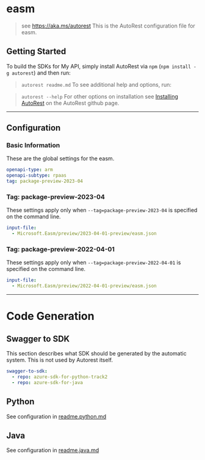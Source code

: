 # easm

> see https://aka.ms/autorest
This is the AutoRest configuration file for easm.

## Getting Started

To build the SDKs for My API, simply install AutoRest via `npm` (`npm install -g autorest`) and then run:

> `autorest readme.md`
To see additional help and options, run:

> `autorest --help`
For other options on installation see [Installing AutoRest](https://aka.ms/autorest/install) on the AutoRest github page.

---

## Configuration

### Basic Information

These are the global settings for the easm.

``` yaml
openapi-type: arm
openapi-subtype: rpaas
tag: package-preview-2023-04
```


### Tag: package-preview-2023-04

These settings apply only when `--tag=package-preview-2023-04` is specified on the command line.

```yaml $(tag) == 'package-preview-2023-04'
input-file:
  - Microsoft.Easm/preview/2023-04-01-preview/easm.json
```
### Tag: package-preview-2022-04-01

These settings apply only when `--tag=package-preview-2022-04-01` is specified on the command line.

``` yaml $(tag) == 'package-preview-2022-04-01'
input-file:
  - Microsoft.Easm/preview/2022-04-01-preview/easm.json
```

---

# Code Generation

## Swagger to SDK

This section describes what SDK should be generated by the automatic system.
This is not used by Autorest itself.

``` yaml $(swagger-to-sdk)
swagger-to-sdk:
  - repo: azure-sdk-for-python-track2
  - repo: azure-sdk-for-java
```

## Python

See configuration in [readme.python.md](./readme.python.md)

## Java

See configuration in [readme.java.md](./readme.java.md)
